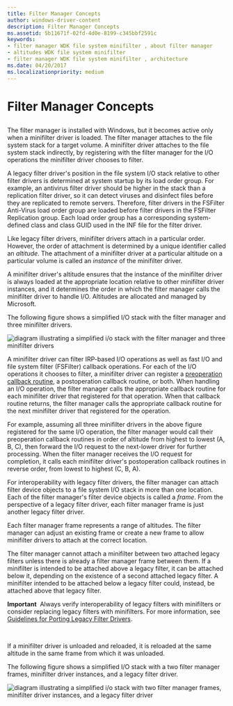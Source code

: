 ```yaml
---
title: Filter Manager Concepts
author: windows-driver-content
description: Filter Manager Concepts
ms.assetid: 5b11671f-02fd-4d0e-8199-c345bbf2591c
keywords:
- filter manager WDK file system minifilter , about filter manager
- altitudes WDK file system minifilter
- filter manager WDK file system minifilter , architecture
ms.date: 04/20/2017
ms.localizationpriority: medium
---
```


# Filter Manager Concepts


## <span id="ddk_returning_status_from_a_minifilter_driverentry_routine_if"></span><span id="DDK_RETURNING_STATUS_FROM_A_MINIFILTER_DRIVERENTRY_ROUTINE_IF"></span>


The filter manager is installed with Windows, but it becomes active only when a minifilter driver is loaded. The filter manager attaches to the file system stack for a target volume. A minifilter driver attaches to the file system stack indirectly, by registering with the filter manager for the I/O operations the minifilter driver chooses to filter.

A legacy filter driver's position in the file system I/O stack relative to other filter drivers is determined at system startup by its load order group. For example, an antivirus filter driver should be higher in the stack than a replication filter driver, so it can detect viruses and disinfect files before they are replicated to remote servers. Therefore, filter drivers in the FSFilter Anti-Virus load order group are loaded before filter drivers in the FSFilter Replication group. Each load order group has a corresponding system-defined class and class GUID used in the INF file for the filter driver.

Like legacy filter drivers, minifilter drivers attach in a particular order. However, the order of attachment is determined by a unique identifier called an *altitude*. The attachment of a minifilter driver at a particular altitude on a particular volume is called an *instance* of the minifilter driver.

A minifilter driver's altitude ensures that the instance of the minifilter driver is always loaded at the appropriate location relative to other minifilter driver instances, and it determines the order in which the filter manager calls the minifilter driver to handle I/O. Altitudes are allocated and managed by Microsoft.

The following figure shows a simplified I/O stack with the filter manager and three minifilter drivers.

![diagram illustrating a simplified i/o stack with the filter manager and three minifilter drivers](images/filter-manager-architecture-1.gif)

A minifilter driver can filter IRP-based I/O operations as well as fast I/O and file system filter (FSFilter) callback operations. For each of the I/O operations it chooses to filter, a minifilter driver can register a [preoperation callback routine](writing-preoperation-and-postoperation-callback-routines.md), a postoperation callback routine, or both. When handling an I/O operation, the filter manager calls the appropriate callback routine for each minifilter driver that registered for that operation. When that callback routine returns, the filter manager calls the appropriate callback routine for the next minifilter driver that registered for the operation.

For example, assuming all three minifilter drivers in the above figure registered for the same I/O operation, the filter manager would call their preoperation callback routines in order of altitude from highest to lowest (A, B, C), then forward the I/O request to the next-lower driver for further processing. When the filter manager receives the I/O request for completion, it calls each minifilter driver's postoperation callback routines in reverse order, from lowest to highest (C, B, A).

For interoperability with legacy filter drivers, the filter manager can attach filter device objects to a file system I/O stack in more than one location. Each of the filter manager's filter device objects is called a *frame*. From the perspective of a legacy filter driver, each filter manager frame is just another legacy filter driver.

Each filter manager frame represents a range of altitudes. The filter manager can adjust an existing frame or create a new frame to allow minifilter drivers to attach at the correct location.

The filter manager cannot attach a minifilter between two attached legacy filters unless there is already a filter manager frame between them. If a minifilter is intended to be attached above a legacy filter, it can be attached below it, depending on the existence of a second attached legacy filter. A minifilter intended to be attached below a legacy filter could, instead, be attached above that legacy filter.

**Important**  Always verify interoperability of legacy filters with minifilters or consider replacing legacy filters with minifilters. For more information, see [Guidelines for Porting Legacy Filter Drivers](guidelines-for-porting-legacy-filter-drivers.md).

 

If a minifilter driver is unloaded and reloaded, it is reloaded at the same altitude in the same frame from which it was unloaded.

The following figure shows a simplified I/O stack with a two filter manager frames, minifilter driver instances, and a legacy filter driver.

![diagram illustrating a simplified i/o stack with two filter manager frames, minifilter driver instances, and a legacy filter driver](images/filter-manager-architecture-2.gif)

 

 




